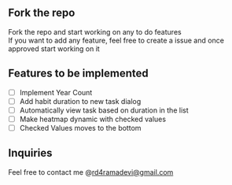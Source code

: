 ## Fork the repo
Fork the repo and start working on any to do features<br>
If you want to add any feature, feel free to create a issue and once approved start working on it

## Features to be implemented
- [ ] Implement Year Count
- [ ] Add habit duration to new task dialog
- [ ] Automatically view task based on duration in the list
- [ ] Make heatmap dynamic with checked values
- [ ] Checked Values moves to the bottom

## Inquiries
Feel free to contact me @rd4ramadevi@gmail.com

